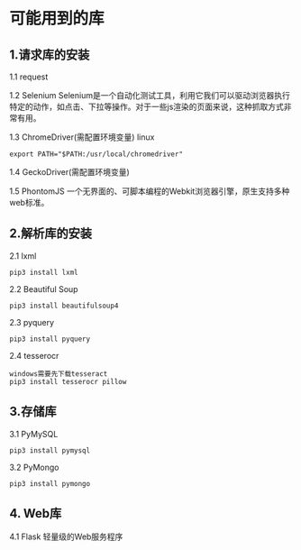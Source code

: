# 可能用到的库

## 1.请求库的安装


1.1 request

1.2 Selenium
Selenium是一个自动化测试工具，利用它我们可以驱动浏览器执行特定的动作，如点击、下拉等操作。对于一些js渲染的页面来说，这种抓取方式非常有用。

1.3 ChromeDriver(需配置环境变量)
linux 
```code
export PATH="$PATH:/usr/local/chromedriver"
```
1.4 GeckoDriver(需配置环境变量)

1.5 PhontomJS
一个无界面的、可脚本编程的Webkit浏览器引擎，原生支持多种web标准。

## 2.解析库的安装

2.1 lxml
```code
pip3 install lxml
```
2.2 Beautiful Soup
```code
pip3 install beautifulsoup4
```
2.3 pyquery
```code
pip3 install pyquery
```
2.4 tesserocr
```code
windows需要先下载tesseract
pip3 install tesserocr pillow
```

## 3.存储库
3.1 PyMySQL
```code
pip3 install pymysql
```
3.2 PyMongo
```code
pip3 install pymongo
```

## 4. Web库
4.1 Flask
轻量级的Web服务程序






